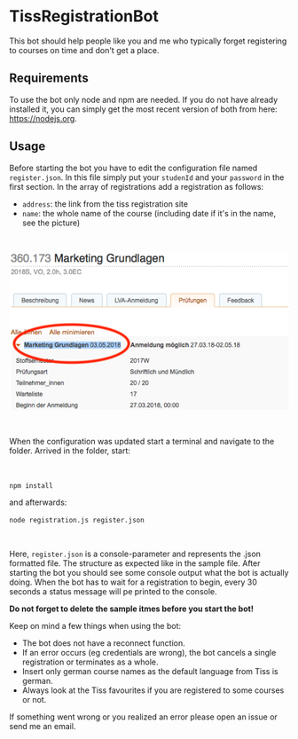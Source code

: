 # TissRegistrationBot
This bot should help people like you and me who typically forget registering to courses on time and don't get a place.

## Requirements
To use the bot only node and npm are needed. If you do not have already installed it, you can simply get the most recent version of both from here: https://nodejs.org.

## Usage
Before starting the bot you have to edit the configuration file named `register.json`. In this file simply put your `studenId` and your `password` in the first section. In the array of registrations add a registration as follows:

- `address`: the link from the tiss registration site<br>
- `name`: the whole name of the course (including date if it's in the name, see the picture)

<br>

![selector](https://github.com/L-E-O-N-H-A-R-D/TissRegistrationBot/blob/master/img/selector.png?raw=true)

<br>

When the configuration was updated start a terminal and navigate to the folder. Arrived in the folder, start:

<br>

`npm install`

and afterwards:

`node registration.js register.json`

<br>

Here, `register.json` is a console-parameter and represents the .json formatted file. The structure as expected like in the sample file. After starting the bot you should see some console output what the bot is actually doing. When the bot has to wait for a registration to begin, every 30 seconds a status message will pe printed to the console.

**Do not forget to delete the sample itmes before you start the bot!**

Keep on mind a few things when using the bot:
 - The bot does not have a reconnect function.
 - If an error occurs (eg credentials are wrong), the bot cancels a single registration or terminates as a whole.
 - Insert only german course names as the default language from Tiss is german.
 - Always look at the Tiss favourites if you are registered to some courses or not.
 
 If something went wrong or you realized an error please open an issue or send me an email.

